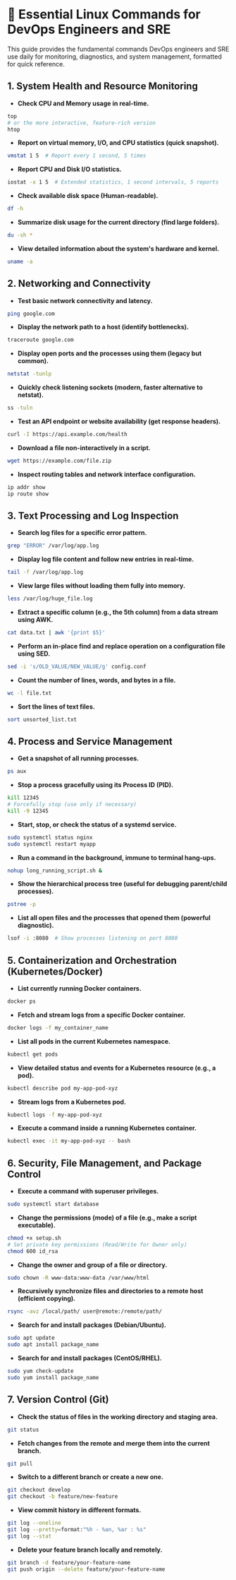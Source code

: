# 🚀 Essential Linux Commands for DevOps Engineers and SRE

This guide provides the fundamental commands DevOps engineers and SRE use daily for monitoring, diagnostics, and system management, formatted for quick reference.

## **1. System Health and Resource Monitoring**

- **Check CPU and Memory usage in real-time.**
```bash
top
# or the more interactive, feature-rich version
htop
```

- **Report on virtual memory, I/O, and CPU statistics (quick snapshot).**

```bash
vmstat 1 5  # Report every 1 second, 5 times
```

- **Report CPU and Disk I/O statistics.**

```bash
iostat -x 1 5  # Extended statistics, 1 second intervals, 5 reports
```

- **Check available disk space (Human-readable).**

```bash
df -h
```

- **Summarize disk usage for the current directory (find large folders).**

```bash
du -sh *
```

- **View detailed information about the system's hardware and kernel.**

```bash
uname -a
```

## **2. Networking and Connectivity**

- **Test basic network connectivity and latency.**

```bash
ping google.com
```

- **Display the network path to a host (identify bottlenecks).**

```bash
traceroute google.com
```

- **Display open ports and the processes using them (legacy but common).**

```bash
netstat -tunlp
```

- **Quickly check listening sockets (modern, faster alternative to netstat).**

```bash
ss -tuln
```

- **Test an API endpoint or website availability (get response headers).**

```bash
curl -I https://api.example.com/health
```

- **Download a file non-interactively in a script.**

```bash
wget https://example.com/file.zip
```

- **Inspect routing tables and network interface configuration.**

```bash
ip addr show
ip route show
```

## **3. Text Processing and Log Inspection**
- **Search log files for a specific error pattern.**

```bash
grep "ERROR" /var/log/app.log
```

- **Display log file content and follow new entries in real-time.**

```bash
tail -f /var/log/app.log
```

- **View large files without loading them fully into memory.**

```bash
less /var/log/huge_file.log
```

- **Extract a specific column (e.g., the 5th column) from a data stream using AWK.**

```bash
cat data.txt | awk '{print $5}'
```

- **Perform an in-place find and replace operation on a configuration file using SED.**

```bash
sed -i 's/OLD_VALUE/NEW_VALUE/g' config.conf
```

- **Count the number of lines, words, and bytes in a file.**

```bash
wc -l file.txt
```

- **Sort the lines of text files.**

```bash
sort unsorted_list.txt
```

## **4. Process and Service Management**
- **Get a snapshot of all running processes.**

```bash
ps aux
```

- **Stop a process gracefully using its Process ID (PID).**

```bash
kill 12345
# Forcefully stop (use only if necessary)
kill -9 12345
```

- **Start, stop, or check the status of a systemd service.**

```bash
sudo systemctl status nginx
sudo systemctl restart myapp
```

- **Run a command in the background, immune to terminal hang-ups.**

```bash
nohup long_running_script.sh &
```

- **Show the hierarchical process tree (useful for debugging parent/child processes).**

```bash
pstree -p
```

- **List all open files and the processes that opened them (powerful diagnostic).**

```bash
lsof -i :8080  # Show processes listening on port 8080
```

## **5. Containerization and Orchestration (Kubernetes/Docker)**

- **List currently running Docker containers.**

```bash
docker ps
```

- **Fetch and stream logs from a specific Docker container.**

```bash
docker logs -f my_container_name
```

- **List all pods in the current Kubernetes namespace.**

```bash
kubectl get pods
```

- **View detailed status and events for a Kubernetes resource (e.g., a pod).**

```bash
kubectl describe pod my-app-pod-xyz
```

- **Stream logs from a Kubernetes pod.**

```bash
kubectl logs -f my-app-pod-xyz
```

- **Execute a command inside a running Kubernetes container.**

```bash
kubectl exec -it my-app-pod-xyz -- bash
```

## **6. Security, File Management, and Package Control**

- **Execute a command with superuser privileges.**

```bash
sudo systemctl start database
```

- **Change the permissions (mode) of a file (e.g., make a script executable).**

```bash
chmod +x setup.sh
# Set private key permissions (Read/Write for Owner only)
chmod 600 id_rsa
```

- **Change the owner and group of a file or directory.**

```bash
sudo chown -R www-data:www-data /var/www/html
```

- **Recursively synchronize files and directories to a remote host (efficient copying).**

```bash
rsync -avz /local/path/ user@remote:/remote/path/
```

- **Search for and install packages (Debian/Ubuntu).**

```bash
sudo apt update
sudo apt install package_name
```

- **Search for and install packages (CentOS/RHEL).**

```bash
sudo yum check-update
sudo yum install package_name
```

## **7. Version Control (Git)**

- **Check the status of files in the working directory and staging area.**

```bash
git status
```

- **Fetch changes from the remote and merge them into the current branch.**

```bash
git pull
```

- **Switch to a different branch or create a new one.**

```bash
git checkout develop
git checkout -b feature/new-feature
```

- **View commit history in different formats.**

```bash
git log --oneline
git log --pretty=format:"%h - %an, %ar : %s"
git log --stat
```

- **Delete your feature branch locally and remotely.**

```bash
git branch -d feature/your-feature-name
git push origin --delete feature/your-feature-name
```
